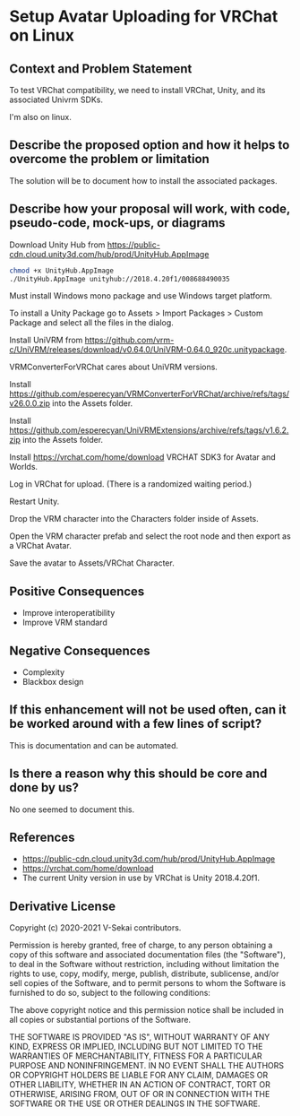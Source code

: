 # Setup Avatar Uploading for VRChat on Linux

## Context and Problem Statement

To test VRChat compatibility, we need to install VRChat, Unity, and its associated Univrm SDKs.

I'm also on linux.

## Describe the proposed option and how it helps to overcome the problem or limitation

The solution will be to document how to install the associated packages.

## Describe how your proposal will work, with code, pseudo-code, mock-ups, or diagrams

Download Unity Hub from https://public-cdn.cloud.unity3d.com/hub/prod/UnityHub.AppImage

```bash
chmod +x UnityHub.AppImage
./UnityHub.AppImage unityhub://2018.4.20f1/008688490035
```

Must install Windows mono package and use Windows target platform.

To install a Unity Package go to Assets > Import Packages > Custom Package and select all the files in the dialog.

Install UniVRM from https://github.com/vrm-c/UniVRM/releases/download/v0.64.0/UniVRM-0.64.0_920c.unitypackage.

VRMConverterForVRChat cares about UniVRM versions.

Install https://github.com/esperecyan/VRMConverterForVRChat/archive/refs/tags/v26.0.0.zip into the Assets folder.

Install https://github.com/esperecyan/UniVRMExtensions/archive/refs/tags/v1.6.2.zip into the Assets folder.

Install https://vrchat.com/home/download VRCHAT SDK3 for Avatar and Worlds.


Log in VRChat for upload. (There is a randomized waiting period.)

Restart Unity.

Drop the VRM character into the Characters folder inside of Assets.

Open the VRM character prefab and select the root node and then export as a VRChat Avatar.

Save the avatar to Assets/VRChat Character.

## Positive Consequences <!-- optional -->

- Improve interoperatibility
- Improve VRM standard

## Negative Consequences <!-- optional -->

- Complexity
- Blackbox design

## If this enhancement will not be used often, can it be worked around with a few lines of script?

This is documentation and can be automated.

## Is there a reason why this should be core and done by us?

No one seemed to document this.

## References <!-- optional -->

- https://public-cdn.cloud.unity3d.com/hub/prod/UnityHub.AppImage
- https://vrchat.com/home/download
- The current Unity version in use by VRChat is Unity 2018.4.20f1.

## Derivative License

Copyright (c) 2020-2021 V-Sekai contributors.

Permission is hereby granted, free of charge, to any person obtaining a copy
of this software and associated documentation files (the "Software"), to deal
in the Software without restriction, including without limitation the rights
to use, copy, modify, merge, publish, distribute, sublicense, and/or sell
copies of the Software, and to permit persons to whom the Software is
furnished to do so, subject to the following conditions:

The above copyright notice and this permission notice shall be included in all
copies or substantial portions of the Software.

THE SOFTWARE IS PROVIDED "AS IS", WITHOUT WARRANTY OF ANY KIND, EXPRESS OR
IMPLIED, INCLUDING BUT NOT LIMITED TO THE WARRANTIES OF MERCHANTABILITY,
FITNESS FOR A PARTICULAR PURPOSE AND NONINFRINGEMENT. IN NO EVENT SHALL THE
AUTHORS OR COPYRIGHT HOLDERS BE LIABLE FOR ANY CLAIM, DAMAGES OR OTHER
LIABILITY, WHETHER IN AN ACTION OF CONTRACT, TORT OR OTHERWISE, ARISING FROM,
OUT OF OR IN CONNECTION WITH THE SOFTWARE OR THE USE OR OTHER DEALINGS IN THE
SOFTWARE.
